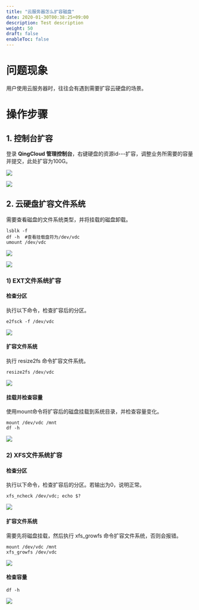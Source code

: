 ```yaml
---
title: "云服务器怎么扩容磁盘"
date: 2020-01-30T00:38:25+09:00
description: Test description
weight: 50
draft: false
enableToc: false 
---
```


# 问题现象

用户使用云服务器时，往往会有遇到需要扩容云硬盘的场景。

# 操作步骤

## 1. **控制台扩容**

登录 **QingCloud 管理控制台**，右键硬盘的资源id---扩容，调整业务所需要的容量并提交，此处扩容为100G。

![](../../../_images/disk_expansion1.png) 

![](../../../_images/disk_expansion2.png) 

## 2. **云硬盘扩容**文件系统

需要查看磁盘的文件系统类型，并将挂载的磁盘卸载。

```shell
lsblk -f
df -h  #查看挂载盘符为/dev/vdc
umount /dev/vdc  
```

![](../../../_images/disk_expansion3.png) 

![](../../../_images/disk_expansion4.png) 

### 1) EXT文件系统扩容

#### 检查分区

执行以下命令，检查扩容后的分区。

```shell
e2fsck -f /dev/vdc
```

![](../../../_images/disk_expansion5.png) 

#### 扩容文件系统

执行 resize2fs 命令扩容文件系统。

```shell
resize2fs /dev/vdc
```

![](../../../_images/disk_expansion6.png) 

#### 挂载并检查容量

使用mount命令将扩容后的磁盘挂载到系统目录，并检查容量变化。

```shell
mount /dev/vdc /mnt
df -h
```

![](../../../_images/disk_expansion7.png) 

### 2) XFS文件系统扩容

#### 检查分区

执行以下命令，检查扩容后的分区。若输出为0，说明正常。

```shell
xfs_ncheck /dev/vdc; echo $?
```

![](../../../_images/disk_expansion8.png) 

#### 扩容文件系统

需要先将磁盘挂载，然后执行 xfs_growfs 命令扩容文件系统，否则会报错。

```shell
mount /dev/vdc /mnt
xfs_growfs /dev/vdc
```

![](../../../_images/disk_expansion9.png) 


#### 检查容量

```shell
df -h
```

![](../../../_images/disk_expansion10.png) 
